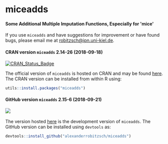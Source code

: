 # miceadds
#### Some Additional Multiple Imputation Functions, Especially for 'mice'


If you use `miceadds` and have suggestions for improvement or have found bugs, please email me at robitzsch@ipn.uni-kiel.de.

#### CRAN version `miceadds` 2.14-26 (2018-09-18)


[![CRAN_Status_Badge](http://www.r-pkg.org/badges/version/miceadds)](https://cran.r-project.org/package=miceadds)
&#160;&#160;


The official version of `miceadds` is hosted on CRAN and may be found [here](https://cran.r-project.org/package=miceadds). 
The CRAN version can be installed from within R using:

```r
utils::install.packages("miceadds")
```

#### GitHub version `miceadds` 2.15-6 (2018-09-21)

[![](https://img.shields.io/badge/github%20version-2.15--6-orange.svg)](https://github.com/alexanderrobitzsch/miceadds)&#160;&#160;

The version hosted [here](https://github.com/alexanderrobitzsch/miceadds) is the development version of `miceadds`. 
The GitHub version can be installed using `devtools` as:

```r
devtools::install_github("alexanderrobitzsch/miceadds")
```
